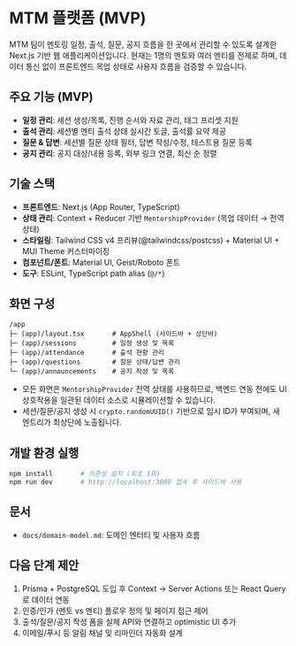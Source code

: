 # MTM 플랫폼 (MVP)

MTM 팀이 멘토링 일정, 출석, 질문, 공지 흐름을 한 곳에서 관리할 수 있도록 설계한 Next.js 기반 웹 애플리케이션입니다. 현재는 1명의 멘토와 여러 멘티를 전제로 하며, 데이터 통신 없이 프론트엔드 목업 상태로 사용자 흐름을 검증할 수 있습니다.

## 주요 기능 (MVP)
- **일정 관리**: 세션 생성/목록, 진행 순서와 자료 관리, 태그 프리셋 지원
- **출석 관리**: 세션별 멘티 출석 상태 실시간 토글, 출석률 요약 제공
- **질문 & 답변**: 세션별 질문 상태 필터, 답변 작성/수정, 테스트용 질문 등록
- **공지 관리**: 공지 대상/내용 등록, 외부 링크 연결, 최신 순 정렬

## 기술 스택
- **프론트엔드**: Next.js (App Router, TypeScript)
- **상태 관리**: Context + Reducer 기반 `MentorshipProvider` (목업 데이터 → 전역 상태)
- **스타일링**: Tailwind CSS v4 프리뷰(@tailwindcss/postcss) + Material UI + MUI Theme 커스터마이징
- **컴포넌트/폰트**: Material UI, Geist/Roboto 폰트
- **도구**: ESLint, TypeScript path alias (`@/*`)

## 화면 구성
```
/app
├─ (app)/layout.tsx       # AppShell (사이드바 + 상단바)
├─ (app)/sessions         # 일정 생성 및 목록
├─ (app)/attendance       # 출석 현황 관리
├─ (app)/questions        # 질문 상태/답변 관리
└─ (app)/announcements    # 공지 작성 및 목록
```
- 모든 화면은 `MentorshipProvider` 전역 상태를 사용하므로, 백엔드 연동 전에도 UI 상호작용을 일관된 데이터 소스로 시뮬레이션할 수 있습니다.
- 세션/질문/공지 생성 시 `crypto.randomUUID()` 기반으로 임시 ID가 부여되며, 새 엔트리가 최상단에 노출됩니다.

## 개발 환경 실행
```bash
npm install       # 의존성 설치 (최초 1회)
npm run dev       # http://localhost:3000 접속 후 사이드바 사용
```

## 문서
- `docs/domain-model.md`: 도메인 엔터티 및 사용자 흐름

## 다음 단계 제안
1. Prisma + PostgreSQL 도입 후 Context → Server Actions 또는 React Query로 데이터 연동
2. 인증/인가 (멘토 vs 멘티) 플로우 정의 및 페이지 접근 제어
3. 출석/질문/공지 작성 폼을 실제 API와 연결하고 optimistic UI 추가
4. 이메일/푸시 등 알림 채널 및 리마인더 자동화 설계
